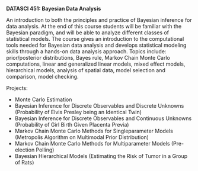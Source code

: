 **DATASCI 451: Bayesian Data Analysis**

An introduction to both the principles and practice of Bayesian inference for data analysis. At the end of this course students will be familiar with the Bayesian paradigm, and will be able to analyze different classes of statistical models. The course gives an introduction to the computational tools needed for Bayesian data analysis and develops statistical modeling skills through a hands-on data analysis approach. Topics include: prior/posterior distributions, Bayes rule, Markov Chain Monte Carlo computations, linear and generalized linear models, mixed effect models, hierarchical models, analysis of spatial data, model selection and comparison, model checking.

Projects:

- Monte Carlo Estimation
- Bayesian Inference for Discrete Observables and Discrete Unknowns (Probability of Elvis Presley being an Identical Twin)
- Bayesian Inference for Discrete Observables and Continuous Unknowns (Probability of Girl Birth Given Placenta Previa)
- Markov Chain Monte Carlo Methods for Singleparameter Models (Metropolis Algorithm on Multimodal Prior Distribution)
- Markov Chain Monte Carlo Methods for Multiparameter Models (Pre-election Polling)
- Bayesian Hierarchical Models (Estimating the Risk of Tumor in a Group of Rats)
  
